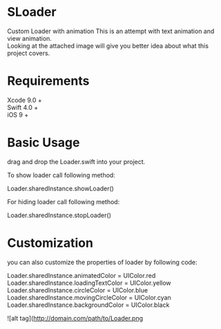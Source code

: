 # SLoader
Custom Loader with animation
This is an attempt with text animation and view animation.<br>
Looking at the attached image will give you better idea about what this project covers.

# Requirements
Xcode 9.0 +<br>
Swift 4.0 +<br>
iOS 9 +<br>

# Basic Usage
drag and drop the Loader.swift into your project.<br>

To show loader call following method:

Loader.sharedInstance.showLoader()

For hiding loader call following method:

Loader.sharedInstance.stopLoader()

# Customization
you can also customize the properties of loader by following code:

 Loader.sharedInstance.animatedColor = UIColor.red<br>
 Loader.sharedInstance.loadingTextColor = UIColor.yellow<br>
 Loader.sharedInstance.circleColor = UIColor.blue<br>
 Loader.sharedInstance.movingCircleColor = UIColor.cyan<br>
 Loader.sharedInstance.backgroundColor = UIColor.black<br>
 
![alt tag](http://domain.com/path/to/Loader.png
